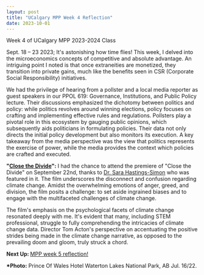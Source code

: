 ```yaml
---
layout: post
title: "UCalgary MPP Week 4 Reflection"
date: 2023-10-01
---
```


<!-- wp:paragraph -->
<p>Week 4 of UCalgary MPP 2023-2024 Class</p>
<!-- /wp:paragraph -->

<!-- wp:paragraph -->
<p>Sept. 18 – 23 2023; It's astonishing how time flies! This week, I delved into the microeconomics concepts of competitive and absolute advantage. An intriguing point I noted is that once extraneities are monetized, they transition into private gains, much like the benefits seen in CSR (Corporate Social Responsibility) initiatives.</p>
<!-- /wp:paragraph -->

<!-- wp:paragraph -->
<p>We had the privilege of hearing from a pollster and a local media reporter as guest speakers in our PPOL 619: Governance, Institutions, and Public Policy lecture. Their discussions emphasized the dichotomy between politics and policy: while politics revolves around winning elections, policy focuses on crafting and implementing effective rules and regulations. Pollsters play a pivotal role in this ecosystem by gauging public opinions, which subsequently aids politicians in formulating policies. Their data not only directs the initial policy development but also monitors its execution. A key takeaway from the media perspective was the view that politics represents the exercise of power, while the media provides the context which policies are crafted and executed.</p>
<!-- /wp:paragraph -->

<!-- wp:paragraph -->
<p><strong>"<a href="https://ciff2023.eventive.org/films/64e3a9d5828e3a008784d46e" target="_blank" rel="noreferrer noopener">Close the Divide</a>":</strong> I had the chance to attend the premiere of "Close the Divide" on September 22nd, thanks to <a href="https://www.hastingssimon.com/" target="_blank" rel="noreferrer noopener">Dr. Sara Hastings-Simon</a> who was featured in it. The film underscores the disconnect and confusion regarding climate change. Amidst the overwhelming emotions of anger, greed, and division, the film posits a challenge: to set aside ingrained biases and to engage with the multifaceted challenges of climate change.</p>
<!-- /wp:paragraph -->

<!-- wp:paragraph -->
<p>The film's emphasis on the psychological facets of climate change resonated deeply with me. It's evident that many, including STEM professional, struggle to fully comprehending the intricacies of climate change data. Director Tom Acton's perspective on accentuating the positive strides being made in the climate change narrative, as opposed to the prevailing doom and gloom, truly struck a chord.</p>
<!-- /wp:paragraph -->

<!-- wp:paragraph -->
<p><strong>Next Up:&nbsp;</strong><a href="https://ahmedelmeligy.com/2023/10/01/ucalgary-mpp-week-5-reflection/" target="_blank" rel="noreferrer noopener">MPP week 5 reflection!</a></p>
<!-- /wp:paragraph -->

<!-- wp:paragraph -->
<p><strong>*Photo:</strong> Prince Of Wales Hotel Waterton Lakes National Park, AB Jul. 16/22.</p>
<!-- /wp:paragraph -->
